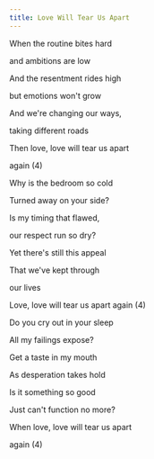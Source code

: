 ```yaml
---
title: Love Will Tear Us Apart
---
```


When the routine bites hard

and ambitions are low

And the resentment rides high

but emotions won't grow

And we're changing our ways,

taking different roads

Then love, love will tear us apart

again (4)



Why is the bedroom so cold

Turned away on your side?

Is my timing that flawed,

our respect run so dry?

Yet there's still this appeal

That we've kept through

our lives

Love, love will tear us apart again (4)



Do you cry out in your sleep

All my failings expose?

Get a taste in my mouth

As desperation takes hold

Is it something so good

Just can't function no more?

When love, love will tear us apart

again (4)







